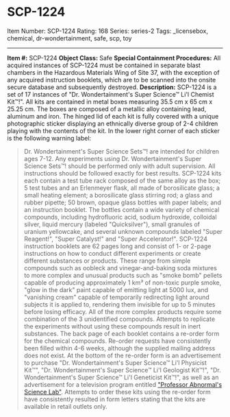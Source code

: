 # SCP-1224
Item Number: SCP-1224
Rating: 168
Series: series-2
Tags: _licensebox, chemical, dr-wondertainment, safe, scp, toy

---

  
**Item #:** SCP-1224 
**Object Class:** Safe
**Special Containment Procedures:** All acquired instances of SCP-1224 must be contained in separate blast chambers in the Hazardous Materials Wing of Site 37, with the exception of any acquired instruction booklets, which are to be scanned into the onsite secure database and subsequently destroyed.
**Description:** SCP-1224 is a set of 17 instances of "Dr. Wondertainment's Super Science™ Li'l Chemist Kit™!". All kits are contained in metal boxes measuring 35.5 cm x 65 cm x 25.25 cm. The boxes are composed of a metallic alloy containing lead, aluminum and iron. The hinged lid of each kit is fully covered with a unique photographic sticker displaying an ethnically diverse group of 2-4 children playing with the contents of the kit. In the lower right corner of each sticker is the following warning label:
> Dr. Wondertainment's Super Science Sets™! are intended for children ages 7-12. Any experiments using Dr. Wondertainment's Super Science Sets™! should be performed only with adult supervision. All instructions should be followed exactly for best results.
SCP-1224 kits each contain a test tube rack composed of the same alloy as the box; 5 test tubes and an Erlenmeyer flask, all made of borosilicate glass; a small heating element; a borosilicate glass stirring rod; a glass and rubber pipette; 50 brown, opaque glass bottles with paper labels; and an instruction booklet. The bottles contain a wide variety of chemical compounds, including hydrofluoric acid, sodium hydroxide, colloidal silver, liquid mercury (labeled "Quicksilver"), small granules of uranium yellowcake, and several unknown compounds labeled "Super Reagent!", "Super Catalyst!" and "Super Accelerator!".
SCP-1224 instruction booklets are 62 pages long and consist of 1- or 2-page instructions on how to conduct different experiments or create different substances or products. These range from simple compounds such as oobleck and vinegar-and-baking soda mixtures to more complex and unusual products such as "smoke bomb" pellets capable of producing approximately 1 km³ of non-toxic purple smoke, "glow in the dark" paint capable of emitting light at 5000 lux, and "vanishing cream" capable of temporarily redirecting light around subjects it is applied to, rendering them invisible for up to 5 minutes before losing efficacy. All of the more complex products require some combination of the 3 unidentified compounds. Attempts to replicate the experiments without using these compounds result in inert substances.
The back page of each booklet contains a re-order form for the chemical compounds. Re-order requests have consistently been filled within 4-6 weeks, although the supplied mailing address does not exist. At the bottom of the re-order form is an advertisement to purchase "Dr. Wondertainment's Super Science™ Li'l Physicist Kit™", "Dr. Wondertainment's Super Science™ Li'l Geologist Kit™!", "Dr. Wondertainment's Super Science™ Li'l Geneticist Kit™!", as well as an advertisement for a television program entitled ["Professor Abnormal's Science Lab"](/scp-2702). Attempts to order these kits using the re-order form have consistently resulted in form letters stating that the kits are available in retail outlets only.
